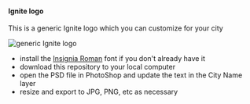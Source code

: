 #### Ignite logo

This is a generic Ignite logo which you can customize for your city

![generic Ignite logo](http://i.imgur.com/nRA3r6x.png "generic Ignite logo")


- install the [Insignia Roman](http://fontsov.com/font/insignialtstdroman834.html) font if you don't already have it
- download this repository to your local computer
- open the PSD file in PhotoShop and update the text in the City Name layer
- resize and export to JPG, PNG, etc as necessary